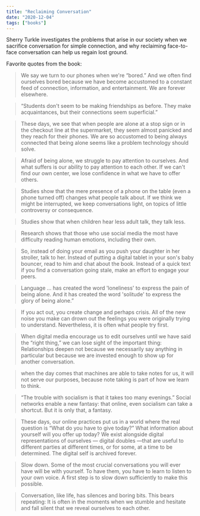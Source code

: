 ```yaml
---
title: "Reclaiming Conversation"
date: "2020-12-04"
tags: ["books"]
---
```


Sherry Turkle investigates the problems that arise in our society when we sacrifice conversation for simple connection, and why reclaiming face-to-face conversation can help us regain lost ground.

Favorite quotes from the book:

> We say we turn to our phones when we're “bored.” And we often find ourselves bored because we have become accustomed to a constant feed of connection, information, and entertainment. We are forever elsewhere.

> “Students don't seem to be making friendships as before. They make acquaintances, but their connections seem superficial.”

> These days, we see that when people are alone at a stop sign or in the checkout line at the supermarket, they seem almost panicked and they reach for their phones. We are so accustomed to being always connected that being alone seems like a problem technology should solve.

> Afraid of being alone, we struggle to pay attention to ourselves. And what suffers is our ability to pay attention to each other. If we can't find our own center, we lose confidence in what we have to offer others.

> Studies show that the mere presence of a phone on the table (even a phone turned off) changes what people talk about. If we think we might be interrupted, we keep conversations light, on topics of little controversy or consequence.

> Studies show that when children hear less adult talk, they talk less.

> Research shows that those who use social media the most have difficulty reading human emotions, including their own.

> So, instead of doing your email as you push your daughter in her stroller, talk to her. Instead of putting a digital tablet in your son's baby bouncer, read to him and chat about the book. Instead of a quick text if you find a conversation going stale, make an effort to engage your peers.

> Language ... has created the word 'loneliness' to express the pain of being alone. And it has created the word 'solitude' to express the glory of being alone.”

> If you act out, you create change and perhaps crisis. All of the new noise you make can drown out the feelings you were originally trying to understand. Nevertheless, it is often what people try first.

> When digital media encourage us to edit ourselves until we have said the “right thing,” we can lose sight of the important thing: Relationships deepen not because we necessarily say anything in particular but because we are invested enough to show up for another conversation.

> when the day comes that machines are able to take notes for us, it will not serve our purposes, because note taking is part of how we learn to think.

> “The trouble with socialism is that it takes too many evenings.” Social networks enable a new fantasy: that online, even socialism can take a shortcut. But it is only that, a fantasy.

> These days, our online practices put us in a world where the real question is “What do you have to give today?” What information about yourself will you offer up today? We exist alongside digital representations of ourselves — digital doubles —that are useful to different parties at different times, or for some, at a time to be determined. The digital self is archived forever.

> Slow down. Some of the most crucial conversations you will ever have will be with yourself. To have them, you have to learn to listen to your own voice. A first step is to slow down sufficiently to make this possible.

> Conversation, like life, has silences and boring bits. This bears repeating: It is often in the moments when we stumble and hesitate and fall silent that we reveal ourselves to each other.
